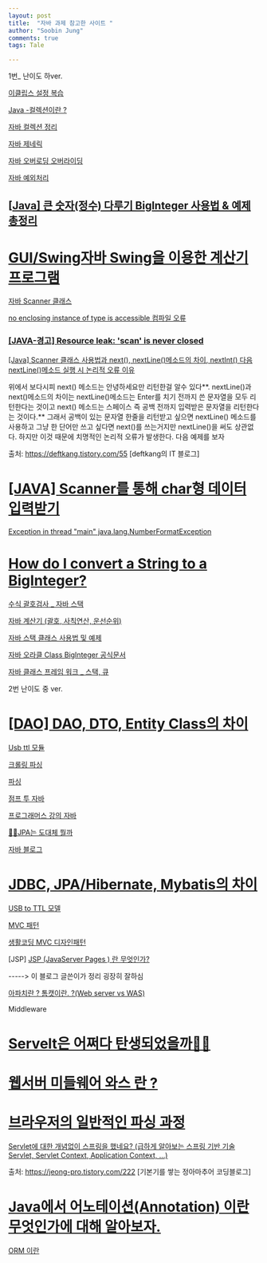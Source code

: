 ```yaml
---
layout: post
title:  "자바 과제 참고한 사이트 "
author: "Soobin Jung"
comments: true
tags: Tale

---
```


1번_ 난이도 하ver.

[이클립스 설정 복습](https://codevang.tistory.com/88)

[Java -컬렉션이란 ?](https://tenlie10.tistory.com/10) 

[자바 컬렉션 정리](https://gangnam-americano.tistory.com/41)

[자바 제네릭](https://gangnam-americano.tistory.com/47?category=976803)

[자바 오버로딩 오버라이딩](https://gangnam-americano.tistory.com/28?category=976803)

[자바 예외처리](https://tenlie10.tistory.com/27?category=582453)

## [[Java\] 큰 숫자(정수) 다루기 BigInteger 사용법 & 예제 총정리](https://coding-factory.tistory.com/604)

# [GUI/Swing자바 Swing을 이용한 계산기 프로그램](https://sky17777.tistory.com/2)



[자바 Scanner 클래스](https://maktooob.tistory.com/17)

[no enclosing instance of type is accessible 컴파일 오류](https://mainia.tistory.com/2675)

### [[JAVA-경고] Resource leak: 'scan' is never closed](https://hey-stranger.tistory.com/45)

[[Java] Scanner 클래스 사용법과 next(), nextLine()메소드의 차이, nextInt() 다음 nextLine()메소드 실행 시 논리적 오류 이유](https://deftkang.tistory.com/55)

위에서 보다시피 next() 메소드는 안녕하세요만 리턴한걸 알수 있다**. nextLine()과 next()메소드의 차이는 nextLine()메소드는 Enter를 치기 전까지 쓴 문자열을 모두 리턴한다는 것이고 next() 메소드는 스페이스 즉 공백 전까지 입력받은 문자열을 리턴한다는 것이다.** 그래서 공백이 있는 문자열 한줄을 리턴받고 싶으면 nextLine() 메소드를 사용하고 그냥 한 단어만 쓰고 싶다면 next()를 쓰는거지만 nextLine()을 써도 상관없다. 하지만 이것 때문에 치명적인 논리적 오류가 발생한다. 다음 예제를 보자

출처: https://deftkang.tistory.com/55 [deftkang의 IT 블로그]

# [[JAVA] Scanner를 통해 char형 데이터 입력받기](https://devpouch.tistory.com/12)

[Exception in thread "main" java.lang.NumberFormatException](https://jamesdreaming.tistory.com/126)

# [How do I convert a String to a BigInteger?](https://stackoverflow.com/questions/15717240/how-do-i-convert-a-string-to-a-biginteger)

[수식 괄호검사 _ 자바 스택](https://ha2seo.tistory.com/5)

[자바 계산기 (괄호, 사칙연산, 운선순위)](https://heum-story.tistory.com/11)

[자바 스택 클래스 사용법 및 예제](https://coding-factory.tistory.com/601?category=758267)

[자바 오라클 Class BigInteger 공식문서](https://docs.oracle.com/javase/6/docs/api/java/math/BigInteger.html#valueOf(long))

[자바 클래스 프레임 워크 _ 스택, 큐](https://doublesprogramming.tistory.com/168) 

2번 난이도 중 ver.

# [[DAO] DAO, DTO, Entity Class의 차이](https://gmlwjd9405.github.io/2018/12/25/difference-dao-dto-entity.html)

[Usb ttl 모듈](https://m.blog.naver.com/dokkosam/221509404457)

[크롤링 파싱](https://krksap.tistory.com/939)

[파싱](https://m.blog.naver.com/PostView.naver?blogId=jinhyuk2174&logNo=70188891502&proxyReferer=https:%2F%2Fwww.google.com%2F)

[점프 투 자바](https://wikidocs.net/book/31)

[프로그래머스 강의 자바](https://programmers.co.kr/learn) 

[👍🏻JPA는 도대체 뭘까](https://velog.io/@adam2/JPA%EB%8A%94-%EB%8F%84%EB%8D%B0%EC%B2%B4-%EB%AD%98%EA%B9%8C-orm-%EC%98%81%EC%86%8D%EC%84%B1-hibernate-spring-data-jpa) 

[자바 블로그](https://gmlwjd9405.github.io/)

# [JDBC, JPA/Hibernate, Mybatis의 차이](https://gmlwjd9405.github.io/2018/12/25/difference-jdbc-jpa-mybatis.html)

[USB to TTL 모델](https://m.blog.naver.com/dokkosam/221509404457)

[MVC 패턴](https://m.blog.naver.com/jhc9639/220967034588)

[생활코딩 MVC 디자인패턴](https://opentutorials.org/course/697/3828)

[JSP] [JSP (JavaServer Pages ) 란 무엇인가?](https://javacpro.tistory.com/43)

-----> 이 블로그 글쓴이가 정리 굉장히 잘하심 



[아파치란 ? 톰캣이란. ?(Web server vs WAS)](https://cheershennah.tistory.com/54) 

Middleware

# [Servelt은 어쩌다 탄생되었을까👍🏻](https://velog.io/@adam2/Servelt%EC%9D%80-%EC%96%B4%EC%A9%8C%EB%8B%A4-%ED%83%84%EC%83%9D%EB%90%98%EC%97%88%EC%9D%84%EA%B9%8C)

# [웹서버 미들웨어 와스 란 ?](https://velog.io/@mzsw/%EC%9B%B9%EC%84%9C%EB%B2%84-WAS-%EB%9E%80) 

# [브라우저의 일반적인 파싱 과정](https://velog.io/@mzsw/%EB%B8%8C%EB%9D%BC%EC%9A%B0%EC%A0%80%EC%9D%98-%EC%9D%BC%EB%B0%98%EC%A0%81%EC%9D%B8-%ED%8C%8C%EC%8B%B1-%EA%B3%BC%EC%A0%95)

[Servlet에 대한 개념없이 스프링을 했네요? (급하게 알아보는 스프링 기반 기술 Servlet, Servlet Context, Application Context, ...)](https://jeong-pro.tistory.com/222 )

출처: https://jeong-pro.tistory.com/222 [기본기를 쌓는 정아마추어 코딩블로그]

# [Java에서 어노테이션(Annotation) 이란 무엇인가에 대해 알아보자.](https://honeyinfo7.tistory.com/56)

[ORM 이란](https://gmlwjd9405.github.io/2019/02/01/orm.html)